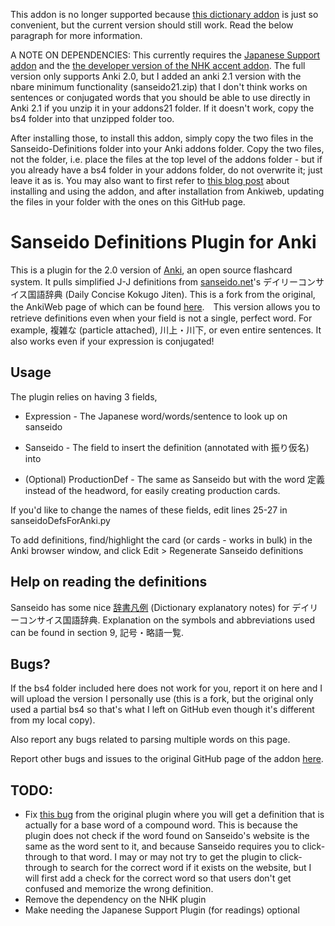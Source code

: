 This addon is no longer supported because [this dictionary addon](https://ankiweb.net/shared/info/1655992655) is just so convenient, but the current version should still work. Read the below paragraph for more information.

A NOTE ON DEPENDENCIES: This currently requires the [Japanese Support addon](https://ankiweb.net/shared/info/3918629684) and the [the developer version of the NHK accent addon](https://github.com/weirdalsuperfan/nhk-pronunciation/tree/patch-1). The full version only supports Anki 2.0, but I added an anki 2.1 version with the nbare minimum functionality (sanseido21.zip) that I don't think works on sentences or conjugated words that you should be able to use directly in Anki 2.1 if you unzip it in your addons21 folder. If it doesn't work, copy the bs4 folder into that unzipped folder too.

After installing those, to install this addon, simply copy the two files in the Sanseido-Definitions folder into your Anki addons folder. Copy the two files, not the folder, i.e. place the files at the top level of the addons folder - but if you already have a bs4 folder in your addons folder, do not overwrite it; just leave it as is. You may also want to first refer to [this blog post](https://steviepoppe.net/blog/2016/10/a-quick-guide-on-using-anki-4-making-the-switch-j-j-definitions-in-your-vocab-cards/) about installing and using the addon, and after installation from Ankiweb, updating the files in your folder with the ones on this GitHub page.

# Sanseido Definitions Plugin for Anki

This is a plugin for the 2.0 version of [Anki](http://ankisrs.net/), an open source flashcard system. It pulls simplified J-J definitions from [sanseido.net](http://www.sanseido.net)'s デイリーコンサイス国語辞典 (Daily Concise Kokugo Jiten). This is a fork from the original, the AnkiWeb page of which can be found [here](https://ankiweb.net/shared/info/1967553085).　This version allows you to retrieve definitions even when your field is not a single, perfect word. For example, 複雑な (particle attached), 川上・川下, or even entire sentences. It also works even if your expression is conjugated!

## Usage

The plugin relies on having 3 fields,
  * Expression - The Japanese word/words/sentence to look up on sanseido
  * Sanseido - The field to insert the definition (annotated with 振り仮名) into
  
  * (Optional) ProductionDef - The same as Sanseido but with the word 定義 instead of the headword, for easily creating production cards.

If you'd like to change the names of these fields, edit lines 25-27 in sanseidoDefsForAnki.py

To add definitions, find/highlight the card (or cards - works in bulk) in the Anki browser window, and click Edit > Regenerate Sanseido definitions

## Help on reading the definitions

Sanseido has some nice [辞書凡例](http://www.sanseido.biz/main/Dictionary/Hanrei/dailyJJ.aspx) (Dictionary explanatory notes) for デイリーコンサイス国語辞典. Explanation on the symbols and abbreviations used can be found in section 9, 記号・略語一覧.

## Bugs?
If the bs4 folder included here does not work for you, report it on here and I will upload the version I personally use (this is a fork, but the original only used a partial bs4 so that's what I left on GitHub even though it's different from my local copy).

Also report any bugs related to parsing multiple words on this page.

Report other bugs and issues to the original GitHub page of the addon [here](https://github.com/kqueryful/Sanseido-Definitions).

## TODO:
* Fix [this bug](https://github.com/kqueryful/Sanseido-Definitions/issues/2) from the original plugin where you will get a definition that is actually for a base word of a compound word. This is because the plugin does not check if the word found on Sanseido's website is the same as the word sent to it, and because Sanseido requires you to click-through to that word. I may or may not try to get the plugin to click-through to search for the correct word if it exists on the website, but I will first add a check for the correct word so that users don't get confused and memorize the wrong definition.
* Remove the dependency on the NHK plugin
* Make needing the Japanese Support Plugin (for readings) optional
